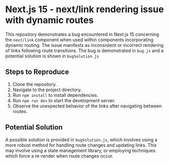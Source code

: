 # Next.js 15 - next/link rendering issue with dynamic routes

This repository demonstrates a bug encountered in Next.js 15 concerning the `next/link` component when used within components incorporating dynamic routing.  The issue manifests as inconsistent or incorrect rendering of links following route transitions.  The bug is demonstrated in `bug.js` and a potential solution is shown in `bugSolution.js`

## Steps to Reproduce

1. Clone the repository.
2. Navigate to the project directory.
3. Run `npm install` to install dependencies.
4. Run `npm run dev` to start the development server.
5. Observe the unexpected behavior of the links after navigating between routes.

## Potential Solution

A possible solution is provided in `bugSolution.js`, which involves using a more robust method for handling route changes and updating links.   This may involve using a state management library, or employing techniques which force a re-render when route changes occur.
